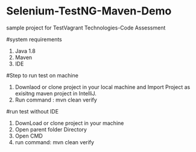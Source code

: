 # Selenium-TestNG-Maven-Demo
sample project for TestVagrant Technologies-Code Assessment

#system requirements
1. Java 1.8
2. Maven
3. IDE

#Step to run test on machine
1. Downlaod or clone project in your local machine and Import Project as exisitng maven project in IntelliJ.
2. Run command : mvn clean verify

#run test without IDE
1. DownLoad or clone project in your machine
2. Open parent folder Directory
3. Open CMD
4. run command: mvn clean verify
